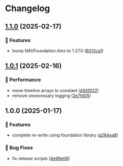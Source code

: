 # Changelog

## [1.1.0](https://github.com/Norgate-AV/NAVDatabase.Amx.WolfVisionVisualizer/compare/v1.0.1...v1.1.0) (2025-02-17)

### 🌟 Features

- bump NAVFoundation.Amx to 1.27.0 ([6013ca1](https://github.com/Norgate-AV/NAVDatabase.Amx.WolfVisionVisualizer/commit/6013ca1e5642dc45ab7df1bdc70c779693f4033e))

## [1.0.1](https://github.com/Norgate-AV/NAVDatabase.Amx.WolfVisionVisualizer/compare/v1.0.0...v1.0.1) (2025-02-16)

### 🚀 Performance

- move timeline arrays to constant ([494f022](https://github.com/Norgate-AV/NAVDatabase.Amx.WolfVisionVisualizer/commit/494f0221b26f7d356ab83833ba6280a9028a5ab8))
- remove unnecessary logging ([2e7fd05](https://github.com/Norgate-AV/NAVDatabase.Amx.WolfVisionVisualizer/commit/2e7fd05a33e29f0397045d4d75d55d2d61991706))

## 1.0.0 (2025-01-17)

### 🌟 Features

- complete re-write using foundation library ([a284ea8](https://github.com/Norgate-AV/NAVDatabase.Amx.WolfVisionVisualizer/commit/a284ea8fe1e370dd381d3d229bc56cc2e1d8e433))

### 🐛 Bug Fixes

- fix release scripts ([4e99e06](https://github.com/Norgate-AV/NAVDatabase.Amx.WolfVisionVisualizer/commit/4e99e069dfc5bd8471cf62b3dd8704371e4f5f8c))

